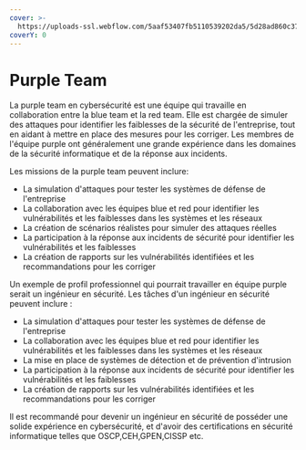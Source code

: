 ```yaml
---
cover: >-
  https://uploads-ssl.webflow.com/5aaf53407fb5110539202da5/5d28ad860c377d787f1d1a74_Purple-Team-Blue-1.png
coverY: 0
---
```


# Purple Team

La purple team en cybersécurité est une équipe qui travaille en collaboration entre la blue team et la red team. Elle est chargée de simuler des attaques pour identifier les faiblesses de la sécurité de l'entreprise, tout en aidant à mettre en place des mesures pour les corriger. Les membres de l'équipe purple ont généralement une grande expérience dans les domaines de la sécurité informatique et de la réponse aux incidents.

Les missions de la purple team peuvent inclure:

* La simulation d'attaques pour tester les systèmes de défense de l'entreprise
* La collaboration avec les équipes blue et red pour identifier les vulnérabilités et les faiblesses dans les systèmes et les réseaux
* La création de scénarios réalistes pour simuler des attaques réelles
* La participation à la réponse aux incidents de sécurité pour identifier les vulnérabilités et les faiblesses
* La création de rapports sur les vulnérabilités identifiées et les recommandations pour les corriger

Un exemple de profil professionnel qui pourrait travailler en équipe purple serait un ingénieur en sécurité. Les tâches d'un ingénieur en sécurité peuvent inclure :

* La simulation d'attaques pour tester les systèmes de défense de l'entreprise
* La collaboration avec les équipes blue et red pour identifier les vulnérabilités et les faiblesses dans les systèmes et les réseaux
* La mise en place de systèmes de détection et de prévention d'intrusion
* La participation à la réponse aux incidents de sécurité pour identifier les vulnérabilités et les faiblesses
* La création de rapports sur les vulnérabilités identifiées et les recommandations pour les corriger

Il est recommandé pour devenir un ingénieur en sécurité de posséder une solide expérience en cybersécurité, et d'avoir des certifications en sécurité informatique telles que OSCP,CEH,GPEN,CISSP etc.

